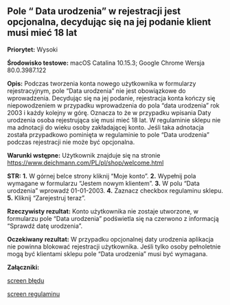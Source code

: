 ## Pole “ Data urodzenia” w rejestracji jest opcjonalna, decydując się na jej podanie klient musi mieć 18 lat

**Priorytet:** Wysoki

**Środowisko testowe:** macOS Catalina 10.15.3; Google Chrome Wersja 80.0.3987.122

**Opis:** Podczas tworzenia konta nowego użytkownika w formularzy rejestracyjnym, pole “Data urodzenia” nie jest obowiązkowe do wprowadzenia. Decydując  się na jej podanie, rejestracja konta kończy się niepowodzeniem w przypadku wprowadzenia do pola “data urodzenia” rok 2003 i każdy kolejny w górę. Oznacza to że w przypadku wpisania Daty urodzenia osoba rejestrująca się musi mieć 18 lat. W regulaminie sklepu nie ma adnotacji do wieku osoby zakładającej konto. Jeśli taka adnotacja została przypadkowo pominięta w regulaminie to pole “Data urodzenia” podczas rejestracji nie może być opcjonalna.

**Warunki wstępne:** 
Użytkownik znajduje się na stronie https://www.deichmann.com/PL/pl/shop/welcome.html

**STR:**
**1.** W górnej belce strony kliknij “Moje konto”.
**2.** Wypełnij pola wymagane w formularzu “Jestem nowym klientem”.
**3.** W polu “Data urodzenia” wprowadź 01-01-2003. 
**4.** Zaznacz checkbox regulaminu sklepu.
**5.** Kliknij “Zarejestruj teraz”.

**Rzeczywisty rezultat:** Konto użytkownika nie zostaje utworzone, w formularzu pole “Data urodzenia” podświetla się na czerwono z informacją “Sprawdź datę urodzenia”.

**Oczekiwany rezultat:** W przypadku opcjonalnej daty urodzenia aplikacja nie powinna blokować rejestracji użytkownika. Jeśli tylko osoby pełnoletnie mogą być klientami sklepu pole “Data urodzenia” musi być wymagana.

**Załączniki:**

[screen błędu](https://github.com/KamilaWhite/Projects/blob/master/projects/deichmann.md/screen/Zrzut%20ekranu%202020-05-6%20o%2019.41.36.png)

[screen regulaminu](https://github.com/KamilaWhite/Projects/blob/master/projects/deichmann.md/screen/Zrzut%20ekranu%202020-05-6%20o%2019.59.35.png)
